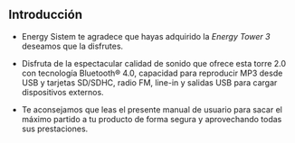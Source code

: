 ## Introducción

* Energy Sistem te agradece que hayas adquirido la *Energy Tower 3* deseamos que la disfrutes.

* Disfruta de la espectacular calidad de sonido que ofrece esta torre 2.0 con tecnología Bluetooth® 4.0, capacidad para reproducir MP3 desde USB y tarjetas SD/SDHC, radio FM, line-in y salidas USB para cargar dispositivos externos.

* Te aconsejamos que leas el presente manual de usuario para sacar el máximo partido a tu producto de forma segura y aprovechando todas sus prestaciones.
